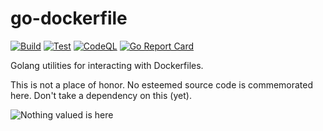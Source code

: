 # go-dockerfile

[![Build](https://github.com/dekkagaijin/go-dockerfile/actions/workflows/build.yml/badge.svg)](https://github.com/dekkagaijin/go-dockerfile/actions/workflows/build.yml)
[![Test](https://github.com/dekkagaijin/go-dockerfile/actions/workflows/test.yml/badge.svg)](https://github.com/dekkagaijin/go-dockerfile/actions/workflows/test.yml)
[![CodeQL](https://github.com/dekkagaijin/go-dockerfile/actions/workflows/codeql-analysis.yml/badge.svg)](https://github.com/dekkagaijin/go-dockerfile/actions/workflows/codeql-analysis.yml)
[![Go Report Card](https://goreportcard.com/badge/github.com/dekkagaijin/go-dockerfile)](https://goreportcard.com/report/github.com/dekkagaijin/go-dockerfile)

Golang utilities for interacting with Dockerfiles.

This is not a place of honor. No esteemed source code is commemorated here. Don't take a dependency on this (yet).

![Nothing valued is here](https://www.abc.net.au/cm/rimage/7182120-16x9-large.jpg?v=3)
